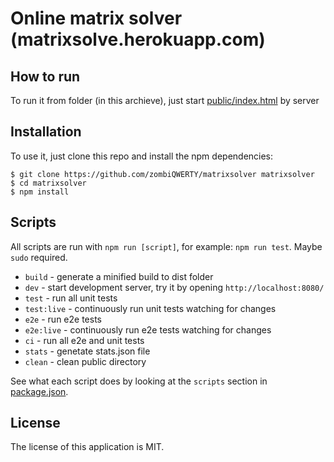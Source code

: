 # Online matrix solver (matrixsolve.herokuapp.com)

## How to run

To run it from folder (in this archieve), just start [public/index.html](./public/index.html) by server

## Installation

To use it, just clone this repo and install the npm dependencies:

```shell
$ git clone https://github.com/zombiQWERTY/matrixsolver matrixsolver
$ cd matrixsolver
$ npm install
```

## Scripts

All scripts are run with `npm run [script]`, for example: `npm run test`. Maybe `sudo` required.

* `build` - generate a minified build to dist folder
* `dev` - start development server, try it by opening `http://localhost:8080/`
* `test` - run all unit tests
* `test:live` - continuously run unit tests watching for changes
* `e2e` - run e2e tests
* `e2e:live` - continuously run e2e tests watching for changes
* `ci` - run all e2e and unit tests
* `stats` - genetate stats.json file
* `clean` - clean public directory

See what each script does by looking at the `scripts` section in [package.json](./package.json).

## License

The license of this application is MIT.
